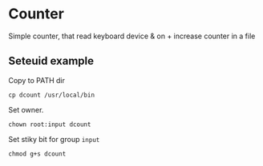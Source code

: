 # Counter

Simple counter, that read keyboard device & on + increase counter in a file

## Seteuid example

Copy to PATH dir
```console
cp dcount /usr/local/bin
```

Set owner.
```console
chown root:input dcount
```

Set stiky bit for group `input`
```console
chmod g+s dcount
```
